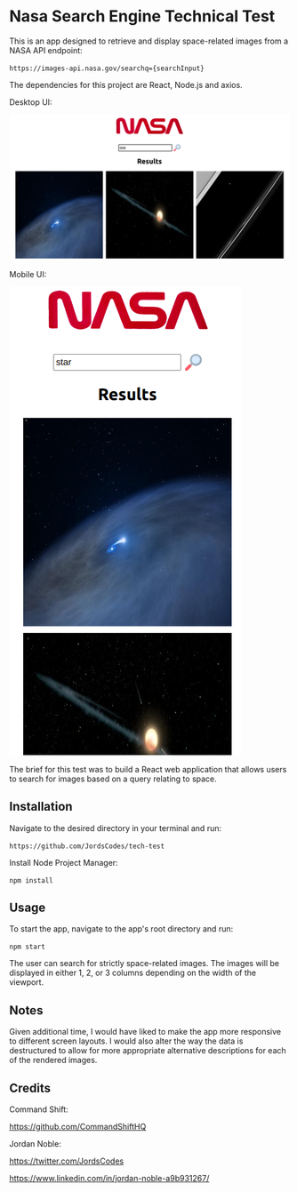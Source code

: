 # Nasa Search Engine Technical Test

This is an app designed to retrieve and display space-related images from a NASA API endpoint:

`https://images-api.nasa.gov/searchq={searchInput}`

The dependencies for this project are React, Node.js and axios.

Desktop UI:

<img src="/src/images/desktop-screenshot.png?" alt="desktop screenshot"/>

Mobile UI:

<img src="/src/images/mobile-screenshot.png?" alt="mobile screenshot"/>

The brief for this test was to build a React web application that allows users to search for images based on a query relating to space.

## Installation

Navigate to the desired directory in your terminal and run: 

`https://github.com/JordsCodes/tech-test`

Install Node Project Manager:

`npm install`

## Usage

To start the app, navigate to the app's root directory and run: 

`npm start`

The user can search for strictly space-related images. The images will be displayed in either 1, 2, or 3 columns depending on the width of the viewport.

## Notes

Given additional time, I would have liked to make the app more responsive to different screen layouts. I would also alter the way the data is destructured to allow for more appropriate alternative descriptions for each of the rendered images.

## Credits

Command Shift:

https://github.com/CommandShiftHQ

Jordan Noble:

https://twitter.com/JordsCodes

https://www.linkedin.com/in/jordan-noble-a9b931267/




